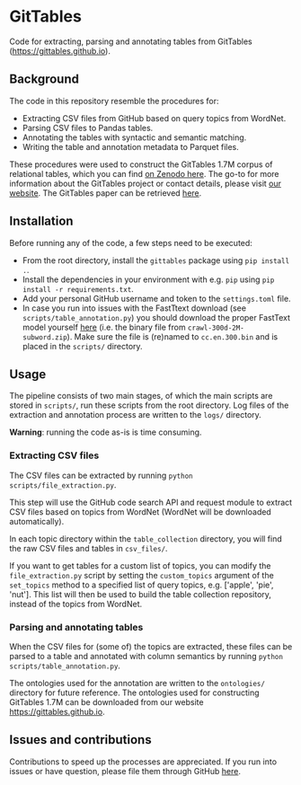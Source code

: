 # GitTables
Code for extracting, parsing and annotating tables from GitTables (https://gittables.github.io).

## Background
The code in this repository resemble the procedures for:
- Extracting CSV files from GitHub based on query topics from WordNet.
- Parsing CSV files to Pandas tables.
- Annotating the tables with syntactic and semantic matching.
- Writing the table and annotation metadata to Parquet files.

These procedures were used to construct the GitTables 1.7M corpus of relational tables, which you can find [on Zenodo here](https://zenodo.org/record/4943312). The go-to for more information about the GitTables project or contact details, please visit [our website](https://gittables.github.io). The GitTables paper can be retrieved [here](https://arxiv.org/abs/2106.07258).

## Installation
Before running any of the code, a few steps need to be executed:
- From the root directory, install the `gittables` package using `pip install .`.
- Install the dependencies in your environment with e.g. `pip` using `pip install -r requirements.txt`.
- Add your personal GitHub username and token to the `settings.toml` file.
- In case you run into issues with the FastTtext download (see `scripts/table_annotation.py`) you should download the proper FastText model yourself [here](https://fasttext.cc/docs/en/english-vectors.html) (i.e. the binary file from `crawl-300d-2M-subword.zip`). Make sure the file is (re)named to `cc.en.300.bin` and is placed in the `scripts/` directory.

## Usage

The pipeline consists of two main stages, of which the main scripts are stored in `scripts/`, run these scripts from the root directory.
Log files of the extraction and annotation process are written to the `logs/` directory.

**Warning**: running the code as-is is time consuming.

### Extracting CSV files
The CSV files can be extracted by running `python scripts/file_extraction.py`.

This step will use the GitHub code search API and request module to extract CSV files based on topics from WordNet (WordNet will be downloaded automatically).

In each topic directory within the `table_collection` directory, you will find the raw CSV files and tables in `csv_files/`.

If you want to get tables for a custom list of topics, you can modify the `file_extraction.py` script by setting the `custom_topics` argument of the `set_topics` method to a specified list of query topics, e.g. ['apple', 'pie', 'nut'].
This list will then be used to build the table collection repository, instead of the topics from WordNet.

### Parsing and annotating tables
When the CSV files for (some of) the topics are extracted, these files can be parsed to a table and annotated with column semantics by running `python scripts/table_annotation.py`.

The ontologies used for the annotation are written to the `ontologies/` directory for future reference. The ontologies used for constructing GitTables 1.7M can be downloaded from our website https://gittables.github.io.


## Issues and contributions
Contributions to speed up the processes are appreciated.
If you run into issues or have question, please file them through GitHub [here](https://github.com/madelonhulsebos/gittables/issues).
